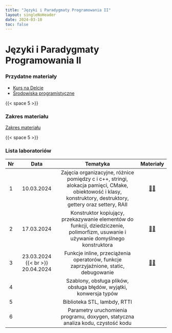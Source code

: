 ```yaml
---
title: "Języki i Paradygmaty Programowania II"
layout: singleNoHeader
date: 2024-03-10
toc: false
---
```


# Języki i Paradygmaty Programowania II

### Przydatne materiały

* [Kurs na Delcie](https://delta.pk.edu.pl/course/view.php?id=4996)
* [Środowiska programistyczne](/page/materials/ide)

{{< space 5 >}}

### Zakres materiału

[Zakres materiału](/page/materials/jipp-ii-2024-n/zakres/)

{{< space 5 >}}

### Lista laboratoriów

| Nr  |               Data               |                                                                           Tematyka                                                                            |                  Materiały                  |
| :-: | :------------------------------: | :-----------------------------------------------------------------------------------------------------------------------------------------------------------: | :-----------------------------------------: |
|  1  |            10.03.2024            | Zajęcia organizacyjne, różnice pomiędzy c i c++, stringi, alokacja pamięci, CMake, obiektowość i klasy, konstruktory, destruktory, gettery oraz settery, RAII | [📄🔗](/page/materials/jipp-ii-2024-n/z1) |
|  2  |            17.03.2024            |              Konstruktor kopiujący, przekazywanie elementów do funkcji, dziedziczenie, polimorfizm, usuwanie i używanie domyślnego konstruktora               | [📄🔗](/page/materials/jipp-ii-2024-n/z2) |
|  3  | 23.03.2024 {{< br >}} 20.04.2024 |                                     Funkcje inline, przeciążenia operatorów, funkcje zaprzyjaźnione, static, debugowanie                                      | [📄🔗](/page/materials/jipp-ii-2024-n/z3) |
|  4  |                                  |                                              Szablony, obsługa plików, obsługa błędów, wyjątki, konwersja typów                                               |                                             |
|  5  |                                  |                                                                 Biblioteka STL, lambdy, RTTI                                                                  |                                             |
|  6  |                                  |                                        Parametry uruchomienia programu, doxygen, statyczna analiza kodu, czystość kodu                                        |                                             |




